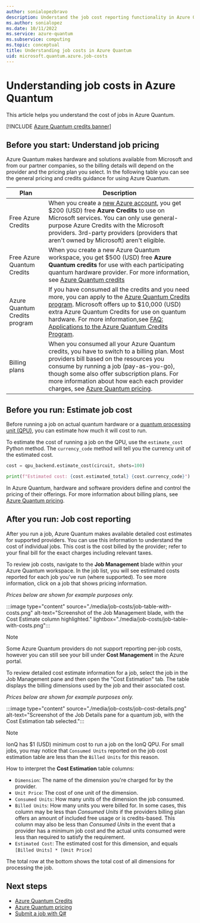 ```yaml
---
author: sonialopezbravo
description: Understand the job cost reporting functionality in Azure Quantum.
ms.author: sonialopez
ms.date: 10/11/2022
ms.service: azure-quantum
ms.subservice: computing
ms.topic: conceptual
title: Understanding job costs in Azure Quantum
uid: microsoft.quantum.azure.job-costs
---
```


# Understanding job costs in Azure Quantum

This article helps you understand the cost of jobs in Azure Quantum. 

[!INCLUDE [Azure Quantum credits banner](includes/azure-quantum-credits.md)]

## Before you start: Understand job pricing

Azure Quantum makes hardware and solutions available from Microsoft and from our partner companies, so the billing details will depend on the provider and the pricing plan you select. In the following table you can see the general pricing and credits guidance for using Azure Quantum.

|Plan|Description|
|---|---|
|Free Azure Credits| When you create a [new Azure account](https://azure.microsoft.com/free/?WT.mc_id=A261C142F), you get $200 (USD) free **Azure Credits** to use on Microsoft services. You can only use general-purpose Azure Credits with the Microsoft providers. 3rd-party providers (providers that aren't owned by Microsoft) aren't eligible.|
|Free Azure Quantum Credits| When you create a new Azure Quantum workspace, you get $500 (USD) free **Azure Quantum credits** for use with each participating quantum hardware provider. For more information, see [Azure Quantum credits](xref:microsoft.quantum.credits)|
|Azure Quantum Credits program| If you have consumed all the credits and you need more, you can apply to the [Azure Quantum Credits program](https://aka.ms/aq/credits). Microsoft offers up to $10,000 (USD) extra Azure Quantum Credits for use on quantum hardware. For more information,see [FAQ: Applications to the Azure Quantum Credits Program](xref:microsoft.quantum.credits.credits-faq).|
|Billing plans| When you consumed all your Azure Quantum credits, you have to switch to a billing plan. Most providers bill based on the resources you consume by running a job (pay-as-you-go), though some also offer subscription plans. For more information about how each each provider charges, see [Azure Quantum pricing](xref:microsoft.quantum.providers-pricing).|

## Before you run: Estimate job cost

Before running a job on actual quantum hardware or a [quantum processing unit (QPU)](xref:microsoft.quantum.target-profiles), you can estimate how much it will cost to run. 

To estimate the cost of running a job on the QPU, use the `estimate_cost` Python method. The `currency_code` method will tell you the currency unit of the estimated cost.

```python
cost = qpu_backend.estimate_cost(circuit, shots=100)

print(f"Estimated cost: {cost.estimated_total} {cost.currency_code}")
```

In Azure Quantum, hardware and software providers define and control the pricing of their offerings. For more information about billing plans, see [Azure Quantum pricing](xref:microsoft.quantum.providers-pricing).


## After you run: Job cost reporting

After you run a job, Azure Quantum makes available detailed cost estimates for supported providers. You can use this information to understand the cost of individual jobs. This cost is the cost billed by the provider; refer to your final bill for the exact charges including relevant taxes.

To review job costs, navigate to the **Job Management** blade within your Azure Quantum workspace. In the job list, you will see estimated costs reported for each job you've run (where supported). To see more information, click on a job that shows pricing information.

_Prices below are shown for example purposes only._

:::image type="content" source="./media/job-costs/job-table-with-costs.png" alt-text="Screenshot of the Job Management blade, with the Cost Estimate column highlighted." lightbox="./media/job-costs/job-table-with-costs.png":::

> [!NOTE]
> Some Azure Quantum providers do not support reporting per-job costs, however you can still see your bill under **Cost Management** in the Azure portal.

To review detailed cost estimate information for a job, select the job in the Job Management pane and then open the "Cost Estimation" tab. The table displays the billing dimensions used by the job and their associated cost.

_Prices below are shown for example purposes only._

:::image type="content" source="./media/job-costs/job-cost-details.png" alt-text="Screenshot of the Job Details pane for a quantum job, with the Cost Estimation tab selected.":::

> [!NOTE]
> IonQ has $1 (USD) minimum cost to run a job on the IonQ QPU. For small jobs, you may notice that `Consumed Units` reported on the job cost estimation table are less than the `Billed Units` for this reason.

How to interpret the **Cost Estimation** table columns:

- `Dimension`: The name of the dimension you're charged for by the provider.
- `Unit Price`: The cost of one unit of the dimension.
- `Consumed Units`: How many units of the dimension the job consumed.
- `Billed Units`: How many units you were billed for. In some cases, this column may be less than _Consumed Units_ if the providers billing plan offers an amount of included free usage or is credits-based. This column may also be less than _Consumed Units_ in the event that a provider has a minimum job cost and the actual units consumed were less than required to satisfy the requirement.
- `Estimated Cost`: The estimated cost for this dimension, and equals `[Billed Units] * [Unit Price]`

The total row at the bottom shows the total cost of all dimensions for processing the job.

## Next steps

- [Azure Quantum Credits](xref:microsoft.quantum.credits)
- [Azure Quantum pricing](xref:microsoft.quantum.providers-pricing)
- [Submit a job with Q#](xref:microsoft.quantum.submit-jobs)
